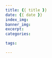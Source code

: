 ```yaml
---
title: {{ title }}
date: {{ date }}
index_img: 
banner_img: 
excerpt: 
categories: 

tags: 

---
```

